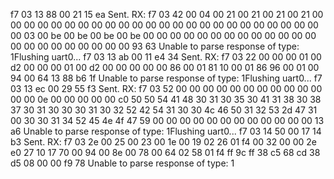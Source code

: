 f7 03 13 88 00 21 15 ea  Sent.
RX: f7 03 42 00 04 00 21 00 21 00 21 00 21 00 00 00 00 00 00 00 00 00 00 00 00 00 00 00 00 00 00 00 00 00 00 00 00 00 03 00 be 00 be 00 be 00 be 00 00 00 00 00 00 00 00 00 00 00 00 00 00 00 00 00 00 00 00 00 00 93 63
Unable to parse response of type: 1Flushing uart0...
f7 03 13 ab 00 11 e4 34  Sent.
RX: f7 03 22 00 00 00 01 00 d2 00 00 00 01 00 d2 00 00 00 00 00 86 00 01 81 10 00 01 86 96 00 01 00 94 00 64 13 88 b6 1f
Unable to parse response of type: 1Flushing uart0...
f7 03 13 ec 00 29 55 f3  Sent.
RX: f7 03 52 00 00 00 00 00 00 00 00 00 00 00 00 00 0e 00 00 00 00 00 c0 50 50 54 41 48 30 31 30 35 30 41 31 38 30 38 37 30 31 30 30 30 31 30 32 52 42 54 31 30 30 4c 46 50 31 32 53 2d 47 31 00 30 30 31 34 52 45 4e 4f 47 59 00 00 00 00 00 00 00 00 00 00 00 00 13 a6
Unable to parse response of type: 1Flushing uart0...
f7 03 14 50 00 17 14 b3  Sent.
RX: f7 03 2e 00 25 00 23 00 1e 00 19 02 26 01 f4 00 32 00 00 2e e0 27 10 17 70 00 94 00 8e 00 78 00 64 02 58 01 f4 ff 9c ff 38 c5 68 cd 38 d5 08 00 00 f9 78
Unable to parse response of type: 1
